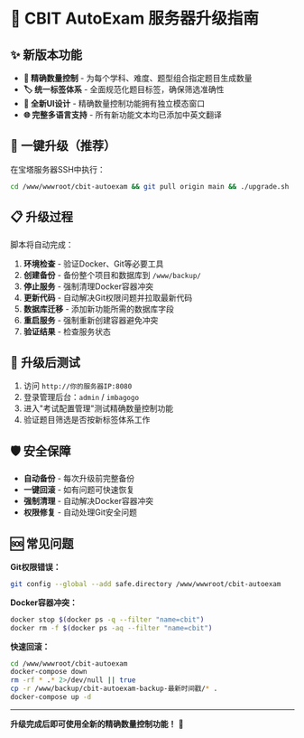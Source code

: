 # 🚀 CBIT AutoExam 服务器升级指南

## ✨ 新版本功能

- **🎯 精确数量控制** - 为每个学科、难度、题型组合指定题目生成数量
- **🏷️ 统一标签体系** - 全面规范化题目标签，确保筛选准确性
- **🎨 全新UI设计** - 精确数量控制功能拥有独立模态窗口
- **🌐 完整多语言支持** - 所有新功能文本均已添加中英文翻译

## 🚀 一键升级（推荐）

在宝塔服务器SSH中执行：

```bash
cd /www/wwwroot/cbit-autoexam && git pull origin main && ./upgrade.sh
```

## 📋 升级过程

脚本将自动完成：

1. **环境检查** - 验证Docker、Git等必要工具
2. **创建备份** - 备份整个项目和数据库到 `/www/backup/`
3. **停止服务** - 强制清理Docker容器冲突
4. **更新代码** - 自动解决Git权限问题并拉取最新代码
5. **数据库迁移** - 添加新功能所需的数据库字段
6. **重启服务** - 强制重新创建容器避免冲突
7. **验证结果** - 检查服务状态

## 🎯 升级后测试

1. 访问 `http://你的服务器IP:8080`
2. 登录管理后台：`admin` / `imbagogo`
3. 进入"考试配置管理"测试精确数量控制功能
4. 验证题目筛选是否按新标签体系工作

## 🛡️ 安全保障

- **自动备份** - 每次升级前完整备份
- **一键回滚** - 如有问题可快速恢复
- **强制清理** - 自动解决Docker容器冲突
- **权限修复** - 自动处理Git安全问题

## 🆘 常见问题

**Git权限错误：**
```bash
git config --global --add safe.directory /www/wwwroot/cbit-autoexam
```

**Docker容器冲突：**
```bash
docker stop $(docker ps -q --filter "name=cbit")
docker rm -f $(docker ps -aq --filter "name=cbit")
```

**快速回滚：**
```bash
cd /www/wwwroot/cbit-autoexam
docker-compose down
rm -rf * .* 2>/dev/null || true
cp -r /www/backup/cbit-autoexam-backup-最新时间戳/* .
docker-compose up -d
```

---

**升级完成后即可使用全新的精确数量控制功能！** 🎉